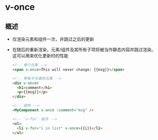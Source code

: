 # v-once

## 概述

+ 仅渲染元素和组件一次，并跳过之后的更新

+ 在随后的重新渲染，元素/组件及其所有子项将被当作静态内容并跳过渲染。这可以用来优化更新时的性能

  ```html
  <!-- 单个元素 -->
  <span v-once>This will never change: {{msg}}</span>

  <!-- 带有子元素的元素 -->
  <div v-once>
    <h1>comment</h1>
    <p>{{msg}}</p>
  </div>
  ```

  ```html
  <!-- 组件 -->
  <MyComponent v-once :comment="msg" />

  <!-- `v-for` 指令 -->
  <ul>
    <li v-for="i in list" v-once>{{i}}</li>
  </ul>
  ```


